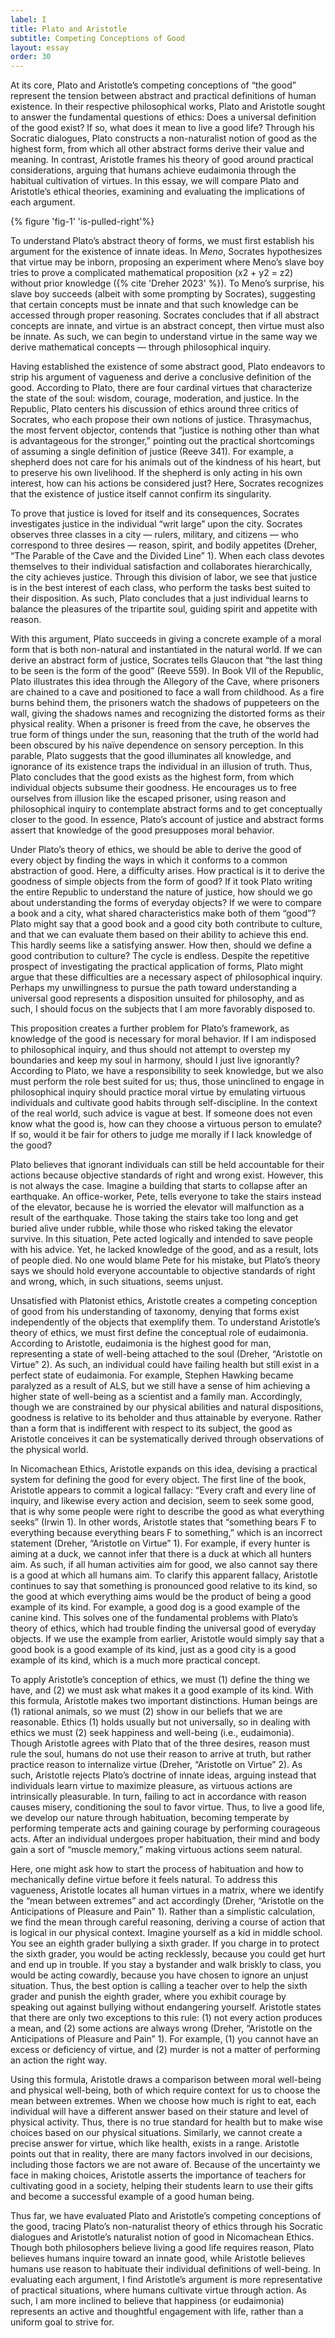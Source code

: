```yaml
---
label: I
title: Plato and Aristotle
subtitle: Competing Conceptions of Good
layout: essay
order: 30
---
```


At its core, Plato and Aristotle’s competing conceptions of “the good” represent the tension between abstract and practical definitions of human existence. In their respective philosophical works, Plato and Aristotle sought to answer the fundamental questions of ethics: Does a universal definition of the good exist? If so, what does it mean to live a good life? Through his Socratic dialogues, Plato constructs a non-naturalist notion of good as the highest form, from which all other abstract forms derive their value and meaning. In contrast, Aristotle frames his theory of good around practical considerations, arguing that humans achieve eudaimonia through the habitual cultivation of virtues. In this essay, we will compare Plato and Aristotle’s ethical theories, examining and evaluating the implications of each argument.

{% figure 'fig-1' 'is-pulled-right'%}

To understand Plato’s abstract theory of forms, we must first establish his argument for the existence of innate ideas. In *Meno*, Socrates hypothesizes that virtue may be inborn, proposing an experiment where Meno’s slave boy tries to prove a complicated mathematical proposition (x2 + y2 = z2) without prior knowledge ({% cite 'Dreher 2023' %}). To Meno’s surprise, his slave boy succeeds (albeit with some prompting by Socrates), suggesting that certain concepts must be innate and that such knowledge can be accessed through proper reasoning. Socrates concludes that if all abstract concepts are innate, and virtue is an abstract concept, then virtue must also be innate. As such, we can begin to understand virtue in the same way we derive mathematical concepts — through philosophical inquiry. 

Having established the existence of some abstract good, Plato endeavors to strip his argument of vagueness and derive a conclusive definition of the good. According to Plato, there are four cardinal virtues that characterize the state of the soul: wisdom, courage, moderation, and justice. In the Republic, Plato centers his discussion of ethics around three critics of Socrates, who each propose their own notions of justice. Thrasymachus, the most fervent objector, contends that “justice is nothing other than what is advantageous for the stronger,” pointing out the practical shortcomings of assuming a single definition of justice (Reeve 341). For example, a shepherd does not care for his animals out of the kindness of his heart, but to preserve his own livelihood. If the shepherd is only acting in his own interest, how can his actions be considered just? Here, Socrates recognizes that the existence of justice itself cannot confirm its singularity. 

To prove that justice is loved for itself and its consequences, Socrates investigates justice in the individual “writ large” upon the city. Socrates observes three classes in a city — rulers, military, and citizens — who correspond to three desires — reason, spirit, and bodily appetites (Dreher, “The Parable of the Cave and the Divided Line” 1). When each class devotes themselves to their individual satisfaction and collaborates hierarchically, the city achieves justice. Through this division of labor, we see that justice is in the best interest of each class, who perform the tasks best suited to their disposition. As such, Plato concludes that a just individual learns to balance the pleasures of the tripartite soul, guiding spirit and appetite with reason.

With this argument, Plato succeeds in giving a concrete example of a moral form that is both non-natural and instantiated in the natural world. If we can derive an abstract form of justice, Socrates tells Glaucon that “the last thing to be seen is the form of the good” (Reeve 559). In Book VII of the Republic, Plato illustrates this idea through the Allegory of the Cave, where prisoners are chained to a cave and positioned to face a wall from childhood. As a fire burns behind them, the prisoners watch the shadows of puppeteers on the wall, giving the shadows names and recognizing the distorted forms as their physical reality. When a prisoner is freed from the cave, he observes the true form of things under the sun, reasoning that the truth of the world had been obscured by his naïve dependence on sensory perception. In this parable, Plato suggests that the good illuminates all knowledge, and ignorance of its existence traps the individual in an illusion of truth. Thus, Plato concludes that the good exists as the highest form, from which individual objects subsume their goodness. He encourages us to free ourselves from illusion like the escaped prisoner, using reason and philosophical inquiry to contemplate abstract forms and to get conceptually closer to the good. In essence, Plato’s account of justice and abstract forms assert that knowledge of the good presupposes moral behavior. 

Under Plato’s theory of ethics, we should be able to derive the good of every object by finding the ways in which it conforms to a common abstraction of good. Here, a difficulty arises. How practical is it to derive the goodness of simple objects from the form of good? If it took Plato writing the entire Republic to understand the nature of justice, how should we go about understanding the forms of everyday objects? If we were to compare a book and a city, what shared characteristics make both of them “good”? Plato might say that a good book and a good city both contribute to culture, and that we can evaluate them based on their ability to achieve this end. This hardly seems like a satisfying answer. How then, should we define a good contribution to culture? The cycle is endless. Despite the repetitive prospect of investigating the practical application of forms, Plato might argue that these difficulties are a necessary aspect of philosophical inquiry. Perhaps my unwillingness to pursue the path toward understanding a universal good represents a disposition unsuited for philosophy, and as such, I should focus on the subjects that I am more favorably disposed to. 

This proposition creates a further problem for Plato’s framework, as knowledge of the good is necessary for moral behavior. If I am indisposed to philosophical inquiry, and thus should not attempt to overstep my boundaries and keep my soul in harmony, should I just live ignorantly? According to Plato, we have a responsibility to seek knowledge, but we also must perform the role best suited for us; thus, those uninclined to engage in philosophical inquiry should practice moral virtue by emulating virtuous individuals and cultivate good habits through self-discipline. In the context of the real world, such advice is vague at best. If someone does not even know what the good is, how can they choose a virtuous person to emulate? If so, would it be fair for others to judge me morally if I lack knowledge of the good? 

Plato believes that ignorant individuals can still be held accountable for their actions because objective standards of right and wrong exist. However, this is not always the case. Imagine a building that starts to collapse after an earthquake. An office-worker, Pete, tells everyone to take the stairs instead of the elevator, because he is worried the elevator will malfunction as a result of the earthquake. Those taking the stairs take too long and get buried alive under rubble, while those who risked taking the elevator survive. In this situation, Pete acted logically and intended to save people with his advice. Yet, he lacked knowledge of the good, and as a result, lots of people died. No one would blame Pete for his mistake, but Plato’s theory says we should hold everyone accountable to objective standards of right and wrong, which, in such situations, seems unjust.

Unsatisfied with Platonist ethics, Aristotle creates a competing conception of good from his understanding of taxonomy, denying that forms exist independently of the objects that exemplify them. To understand Aristotle’s theory of ethics, we must first define the conceptual role of eudaimonia. According to Aristotle, eudaimonia is the highest good for man, representing a state of well-being attached to the soul (Dreher, “Aristotle on Virtue” 2). As such, an individual could have failing health but still exist in a perfect state of eudaimonia. For example, Stephen Hawking became paralyzed as a result of ALS, but we still have a sense of him achieving a higher state of well-being as a scientist and a family man. Accordingly, though we are constrained by our physical abilities and natural dispositions, goodness is relative to its beholder and thus attainable by everyone. Rather than a form that is indifferent with respect to its subject, the good as Aristotle conceives it can be systematically derived through observations of the physical world.

In Nicomachean Ethics, Aristotle expands on this idea, devising a practical system for defining the good for every object. The first line of the book, Aristotle appears to commit a logical fallacy: “Every craft and every line of inquiry, and likewise every action and decision, seem to seek some good, that is why some people were right to describe the good as what everything seeks” (Irwin 1). In other words, Aristotle states that “something bears F to everything because everything bears F to something,” which is an incorrect statement (Dreher, “Aristotle on Virtue” 1). For example, if every hunter is aiming at a duck, we cannot infer that there is a duck at which all hunters aim. As such, if all human activities aim for good, we also cannot say there is a good at which all humans aim. To clarify this apparent fallacy, Aristotle continues to say that something is pronounced good relative to its kind, so the good at which everything aims would be the product of being a good example of its kind. For example, a good dog is a good example of the canine kind. This solves one of the fundamental problems with Plato’s theory of ethics, which had trouble finding the universal good of everyday objects. If we use the example from earlier, Aristotle would simply say that a good book is a good example of its kind, just as a good city is a good example of its kind, which is a much more practical concept.

To apply Aristotle’s conception of ethics, we must (1) define the thing we have, and (2) we must ask what makes it a good example of its kind. With this formula, Aristotle makes two important distinctions. Human beings are (1) rational animals, so we must (2) show in our beliefs that we are reasonable. Ethics (1) holds usually but not universally, so in dealing with ethics we must (2) seek happiness and well-being (i.e., eudaimonia). Though Aristotle agrees with Plato that of the three desires, reason must rule the soul, humans do not use their reason to arrive at truth, but rather practice reason to internalize virtue (Dreher, “Aristotle on Virtue” 2). As such, Aristotle rejects Plato’s doctrine of innate ideas, arguing instead that individuals learn virtue to maximize pleasure, as virtuous actions are intrinsically pleasurable. In turn, failing to act in accordance with reason causes misery, conditioning the soul to favor virtue. Thus, to live a good life, we develop our nature through habituation, becoming temperate by performing temperate acts and gaining courage by performing courageous acts. After an individual undergoes proper habituation, their mind and body gain a sort of “muscle memory,” making virtuous actions seem natural.

Here, one might ask how to start the process of habituation and how to mechanically define virtue before it feels natural. To address this vagueness, Aristotle locates all human virtues in a matrix, where we identify the “mean between extremes” and act accordingly (Dreher, “Aristotle on the Anticipations of Pleasure and Pain” 1). Rather than a simplistic calculation, we find the mean through careful reasoning, deriving a course of action that is logical in our physical context. Imagine yourself as a kid in middle school. You see an eighth grader bullying a sixth grader. If you charge in to protect the sixth grader, you would be acting recklessly, because you could get hurt and end up in trouble. If you stay a bystander and walk briskly to class, you would be acting cowardly, because you have chosen to ignore an unjust situation. Thus, the best option is calling a teacher over to help the sixth grader and punish the eighth grader, where you exhibit courage by speaking out against bullying without endangering yourself. Aristotle states that there are only two exceptions to this rule: (1) not every action produces a mean, and (2) some actions are always wrong (Dreher, “Aristotle on the Anticipations of Pleasure and Pain” 1). For example, (1) you cannot have an excess or deficiency of virtue, and (2) murder is not a matter of performing an action the right way.

Using this formula, Aristotle draws a comparison between moral well-being and physical well-being, both of which require context for us to choose the mean between extremes. When we choose how much is right to eat, each individual will have a different answer based on their stature and level of physical activity. Thus, there is no true standard for health but to make wise choices based on our physical situations. Similarly, we cannot create a precise answer for virtue, which like health, exists in a range. Aristotle points out that in reality, there are many factors involved in our decisions, including those factors we are not aware of. Because of the uncertainty we face in making choices, Aristotle asserts the importance of teachers for cultivating good in a society, helping their students learn to use their gifts and become a successful example of a good human being. 

Thus far, we have evaluated Plato and Aristotle’s competing conceptions of the good, tracing Plato’s non-naturalist theory of ethics through his Socratic dialogues and Aristotle’s naturalist notion of good in Nicomachean Ethics. Though both philosophers believe living a good life requires reason, Plato believes humans inquire toward an innate good, while Aristotle believes humans use reason to habituate their individual definitions of well-being. In evaluating each argument, I find Aristotle’s argument is more representative of practical situations, where humans cultivate virtue through action. As such, I am more inclined to believe that happiness (or eudaimonia) represents an active and thoughtful engagement with life, rather than a uniform goal to strive for.
